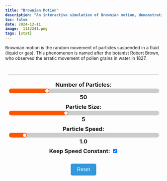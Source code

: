 ```yaml
---
title: "Brownian Motion"
description: "An interactive simulation of Brownian motion, demonstrating the random movement of particles. Adjust parameters like the number of particles, their size, and speed to observe different behaviors."
toc: false
date: 2024-12-11
image:  1112241.png
tags: [stat]
---
```


Brownian motion is the random movement of particles suspended in a fluid (liquid or gas). This phenomenon is named after the botanist Robert Brown, who observed the erratic movement of pollen grains in water in 1827.

<div class="brownian-motion-container">
    <canvas id="brownian-motion-canvas"></canvas>
    <div class="controls">
        <label>
            <span>Number of Particles:</span>
            <input id="particle-slider" type="range" min="1" max="200" value="50" step="1">
            <span id="particle-count">50</span>
        </label>
        <label>
            <span>Particle Size:</span>
            <input id="size-slider" type="range" min="2" max="10" value="5" step="1">
            <span id="size-value">5</span>
        </label>
        <label>
            <span>Particle Speed:</span>
            <input id="speed-slider" type="range" min="0.1" max="10" value="1" step="0.1">
            <span id="speed-value">1.0</span>
        </label>
        <label>
            <span>Keep Speed Constant:</span>
            <input id="keep-speed-toggle" type="checkbox" checked>
        </label>
        <button id="reset-button">Reset</button>
    </div>
</div>

<style>
    .brownian-motion-container {
        margin: 0 auto;
        max-width: 100%;
        padding: 10px;
    }

    canvas {
        display: block;
        margin: 20px auto;
        border: 1px solid #bdc3c7;
        max-width: 100%;
        height: auto;
    }

    .controls {
        margin: 20px auto;
        text-align: center;
    }

    label {
        display: block;
        margin: 10px auto;
        font-size: 18px;
    }

    input[type="range"] {
        width: 60%;
    }

    span {
        font-weight: bold;
    }

    button {
        margin-top: 20px;
        padding: 10px 20px;
        font-size: 16px;
        background-color: #3498db;
        color: white;
        border: none;
        border-radius: 5px;
        cursor: pointer;
        transition: background 0.3s;
    }

    button:hover {
        background-color: #2980b9;
    }
    input[type="range"] {
  /* removing default appearance */
  -webkit-appearance: none;
  appearance: none; 
  /* creating a custom design */
  width: 100%;
  cursor: pointer;
  outline: none;
  /*  slider progress trick  */
  overflow: hidden;
  border-radius: 16px;
}

/* Track: webkit browsers */
input[type="range"]::-webkit-slider-runnable-track {
  height: 15px;
  background: #ccc;
  border-radius: 16px;
}

/* Track: Mozilla Firefox */
input[type="range"]::-moz-range-track {
  height: 15px;
  background: #ccc;
  border-radius: 16px;
}

/* Thumb: webkit */
input[type="range"]::-webkit-slider-thumb {
  /* removing default appearance */
  -webkit-appearance: none;
  appearance: none; 
  /* creating a custom design */
  height: 15px;
  width: 15px;
  background-color: #fff;
  border-radius: 50%;
  border: 2px solid #f50;
  /*  slider progress trick  */
  box-shadow: -407px 0 0 400px #f50;
}

 
input[type="range"]::-moz-range-thumb {
  height: 15px;
  width: 15px;
  background-color: #fff;
  border-radius: 50%;
  border: 1px solid #f50; 
  box-shadow: -407px 0 0 400px #f50;
}

 
</style>

<script>
    const canvas = document.getElementById("brownian-motion-canvas");
    const ctx = canvas.getContext("2d");

    const particleSlider = document.getElementById("particle-slider");
    const sizeSlider = document.getElementById("size-slider");
    const speedSlider = document.getElementById("speed-slider");
    const keepSpeedToggle = document.getElementById("keep-speed-toggle");
    const particleCount = document.getElementById("particle-count");
    const sizeValue = document.getElementById("size-value");
    const speedValue = document.getElementById("speed-value");
    const resetButton = document.getElementById("reset-button");

    let particles = [];
    let numParticles = parseInt(particleSlider.value);
    let particleSize = parseInt(sizeSlider.value);
    let speed = parseFloat(speedSlider.value);
    let keepSpeedConstant = keepSpeedToggle.checked;

    function resizeCanvas() {
        canvas.width = window.innerWidth * 0.9;
        canvas.height = window.innerHeight * 0.6;
        createParticles();
    }

    window.addEventListener("resize", resizeCanvas);
    resizeCanvas();

    function createParticles() {
        particles = [];
        for (let i = 0; i < numParticles; i++) {
            particles.push({
                x: Math.random() * canvas.width,
                y: Math.random() * canvas.height,
                dx: (Math.random() - 0.5) * speed,
                dy: (Math.random() - 0.5) * speed,
                size: particleSize,
                color: `hsl(${Math.random() * 360}, 70%, 60%)`,
            });
        }
    }

    function checkCollisions() {
        for (let i = 0; i < particles.length; i++) {
            for (let j = i + 1; j < particles.length; j++) {
                const dx = particles[j].x - particles[i].x;
                const dy = particles[j].y - particles[i].y;
                const distance = Math.sqrt(dx * dx + dy * dy);

                if (distance < particles[i].size + particles[j].size) {
                    // Reflect velocities
                    const tempDx = particles[i].dx;
                    const tempDy = particles[i].dy;

                    particles[i].dx = particles[j].dx;
                    particles[i].dy = particles[j].dy;

                    particles[j].dx = tempDx;
                    particles[j].dy = tempDy;

                    // Ensure constant speed if toggle is enabled
                    if (keepSpeedConstant) {
                        const speedI = Math.sqrt(particles[i].dx ** 2 + particles[i].dy ** 2);
                        const speedJ = Math.sqrt(particles[j].dx ** 2 + particles[j].dy ** 2);

                        particles[i].dx *= speed / speedI;
                        particles[i].dy *= speed / speedI;

                        particles[j].dx *= speed / speedJ;
                        particles[j].dy *= speed / speedJ;
                    }
                }
            }
        }
    }

    function updateParticles() {
        particles.forEach(p => {
            p.x += p.dx;
            p.y += p.dy;

            // Reflect off canvas boundaries
            if (p.x <= p.size || p.x >= canvas.width - p.size) p.dx *= -1;
            if (p.y <= p.size || p.y >= canvas.height - p.size) p.dy *= -1;
        });

        checkCollisions();
    }

    function drawParticles() {
        ctx.clearRect(0, 0, canvas.width, canvas.height);
        particles.forEach(p => {
            ctx.beginPath();
            ctx.arc(p.x, p.y, p.size, 0, 2 * Math.PI);
            ctx.fillStyle = p.color;
            ctx.fill();
            ctx.closePath();
        });
    }

    function animate() {
        updateParticles();
        drawParticles();
        requestAnimationFrame(animate);
    }

    function updateVisualization() {
        numParticles = parseInt(particleSlider.value);
        particleSize = parseInt(sizeSlider.value);
        speed = parseFloat(speedSlider.value);
        keepSpeedConstant = keepSpeedToggle.checked;

        particleCount.textContent = numParticles;
        sizeValue.textContent = particleSize;
        speedValue.textContent = speed.toFixed(1);

        createParticles();
    }

    resetButton.addEventListener("click", () => {
        particleSlider.value = "50";
        sizeSlider.value = "5";
        speedSlider.value = "1";
        keepSpeedToggle.checked = true;
        updateVisualization();
    });

    particleSlider.addEventListener("input", updateVisualization);
    sizeSlider.addEventListener("input", updateVisualization);
    speedSlider.addEventListener("input", updateVisualization);
    keepSpeedToggle.addEventListener("change", updateVisualization);

    createParticles();
    animate();
</script>

